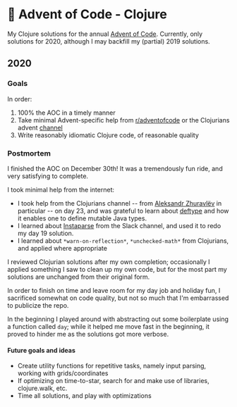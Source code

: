 # 🎄 Advent of Code - Clojure

My Clojure solutions for the annual [Advent of Code][aoc]. Currently, only solutions for 2020, although I may backfill my (partial) 2019 solutions.

## 2020

### Goals
In order:
1. 100% the AOC in a timely manner
2. Take minimal Advent-specific help from [r/adventofcode][r-aoc] or the Clojurians advent [channel][clojurians-aoc]
3. Write reasonably idiomatic Clojure code, of reasonable quality

### Postmortem
I finished the AOC on December 30th! It was a tremendously fun ride, and very satisfying to complete.

I took minimal help from the internet:
* I took help from the Clojurians channel -- from [Aleksandr Zhuravlёv][zelark] in particular -- on day 23, and was grateful to learn about [deftype](https://clojuredocs.org/clojure.core/deftype) and how it enables one to define mutable Java types.
* I learned about [Instaparse](https://github.com/Engelberg/instaparse) from the Slack channel, and used it to redo my day 19 solution.
* I learned about `*warn-on-reflection*`, `*unchecked-math*` from Clojurians, and applied where appropriate

I reviewed Clojurian solutions after my own completion; occasionally I applied something I saw to clean up my own code, but for the most part my solutions are unchanged from their original form.

In order to finish on time and leave room for my day job and holiday fun, I sacrificed somewhat on code quality, but not so much that I'm embarrassed to publicize the repo.

In the beginning I played around with abstracting out some boilerplate using a function called `day`; while it helped me move fast in the beginning, it proved to hinder me as the solutions got more verbose.

#### Future goals and ideas
* Create utility functions for repetitive tasks, namely input parsing, working with grids/coordinates
* If optimizing on time-to-star, search for and make use of libraries, clojure.walk, etc.
* Time all solutions, and play with optimizations

[aoc]: https://adventofcode.com/
[r-aoc]: https://www.reddit.com/r/adventofcode/
[clojurians-aoc]: https://clojurians-log.clojureverse.org/adventofcode
[zelark]: https://github.com/zelark/AoC-2020/blob/master/src/zelark/aoc_2020/day_23.clj
